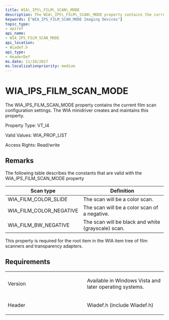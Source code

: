 ```yaml
---
title: WIA\_IPS\_FILM\_SCAN\_MODE
description: The WIA\_IPS\_FILM\_SCAN\_MODE property contains the current film scan configuration settings. The WIA minidriver creates and maintains this property.
keywords: ["WIA_IPS_FILM_SCAN_MODE Imaging Devices"]
topic_type:
- apiref
api_name:
- WIA_IPS_FILM_SCAN_MODE
api_location:
- Wiadef.h
api_type:
- HeaderDef
ms.date: 11/28/2017
ms.localizationpriority: medium
---
```


# WIA\_IPS\_FILM\_SCAN\_MODE


The WIA\_IPS\_FILM\_SCAN\_MODE property contains the current film scan configuration settings. The WIA minidriver creates and maintains this property.

Property Type: VT\_I4

Valid Values: WIA\_PROP\_LIST

Access Rights: Read/write

## Remarks

The following table describes the constants that are valid with the WIA\_IPS\_FILM\_SCAN\_MODE property

| Scan type                  | Definition                                         |
|----------------------------|----------------------------------------------------|
| WIA\_FILM\_COLOR\_SLIDE    | The scan will be a color scan.                     |
| WIA\_FILM\_COLOR\_NEGATIVE | The scan will be a color scan of a negative.       |
| WIA\_FILM\_BW\_NEGATIVE    | The scan will be black and white (grayscale) scan. |

 

This property is required for the root item in the WIA item tree of film scanners and transparency adapters.

## Requirements

<table>
<colgroup>
<col width="50%" />
<col width="50%" />
</colgroup>
<tbody>
<tr class="odd">
<td><p>Version</p></td>
<td><p>Available in Windows Vista and later operating systems.</p></td>
</tr>
<tr class="even">
<td><p>Header</p></td>
<td>Wiadef.h (include Wiadef.h)</td>
</tr>
</tbody>
</table>

 

 





